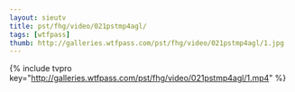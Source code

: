 ```yaml
--- 
layout: sieutv
title: pst/fhg/video/021pstmp4agl/
tags: [wtfpass]
thumb: http://galleries.wtfpass.com/pst/fhg/video/021pstmp4agl/1.jpg
---
```

{% include tvpro key="http://galleries.wtfpass.com/pst/fhg/video/021pstmp4agl/1.mp4" %} 
